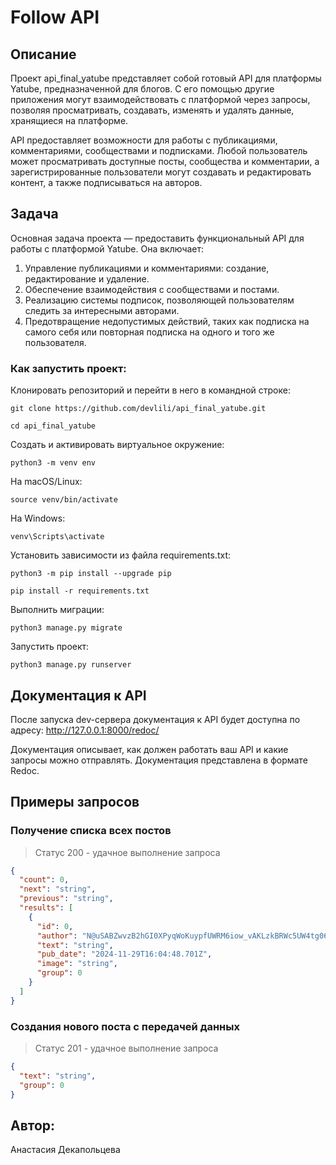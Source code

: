 # Follow API

## Описание

Проект api_final_yatube представляет собой готовый API для платформы Yatube, предназначенной для блогов. С его помощью другие приложения могут взаимодействовать с платформой через запросы, позволяя просматривать, создавать, изменять и удалять данные, хранящиеся на платформе.

API предоставляет возможности для работы с публикациями, комментариями, сообществами и подписками. Любой пользователь может просматривать доступные посты, сообщества и комментарии, а зарегистрированные пользователи могут создавать и редактировать контент, а также подписываться на авторов.

## Задача

Основная задача проекта — предоставить функциональный API для работы с платформой Yatube. Она включает:

1. Управление публикациями и комментариями: создание, редактирование и удаление.
2. Обеспечение взаимодействия с сообществами и постами.
3. Реализацию системы подписок, позволяющей пользователям следить за интересными авторами.
4. Предотвращение недопустимых действий, таких как подписка на самого себя или повторная подписка на одного и того же пользователя.

### Как запустить проект:

Клонировать репозиторий и перейти в него в командной строке:

```
git clone https://github.com/devlili/api_final_yatube.git
```

```
cd api_final_yatube
```

Cоздать и активировать виртуальное окружение:

```
python3 -m venv env
```
На macOS/Linux:
```
source venv/bin/activate
```
На Windows:
```
venv\Scripts\activate
```

Установить зависимости из файла requirements.txt:

```
python3 -m pip install --upgrade pip
```

```
pip install -r requirements.txt
```

Выполнить миграции:

```
python3 manage.py migrate
```

Запустить проект:

```
python3 manage.py runserver
```


## Документация к API

После запуска dev-сервера документация к API будет доступна по адресу:
http://127.0.0.1:8000/redoc/

Документация описывает, как должен работать ваш API и какие запросы можно отправлять.
Документация представлена в формате Redoc.

## Примеры запросов

### Получение списка всех постов

>Статус 200 - удачное выполнение запроса

``` json
{
  "count": 0,
  "next": "string",
  "previous": "string",
  "results": [
    {
      "id": 0,
      "author": "N@uSABZwvzB2hGI0XPyqWoKuypfUWRM6iow_vAKLzkBRWc5UW4tg064HNpm8G@7TluCu@0bI43d6eyUuKABc",
      "text": "string",
      "pub_date": "2024-11-29T16:04:48.701Z",
      "image": "string",
      "group": 0
    }
  ]
}
```

### Cоздания нового поста с передачей данных

>Статус 201 - удачное выполнение запроса

``` json
{
  "text": "string",
  "group": 0
}

```

## Автор:

Анастасия Декапольцева